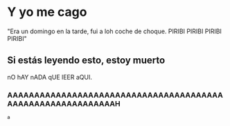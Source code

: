 # Y yo me cago

"Era un domingo en la tarde, fui a loh coche de choque. PIRIBI PIRIBI PIRIBI PIRIBI"

## Si estás leyendo esto, estoy muerto

nO hAY nADA qUE lEER aQUI.

### AAAAAAAAAAAAAAAAAAAAAAAAAAAAAAAAAAAAAAAAAAAAAAAAAAAAAAAAAAAAH

ª
